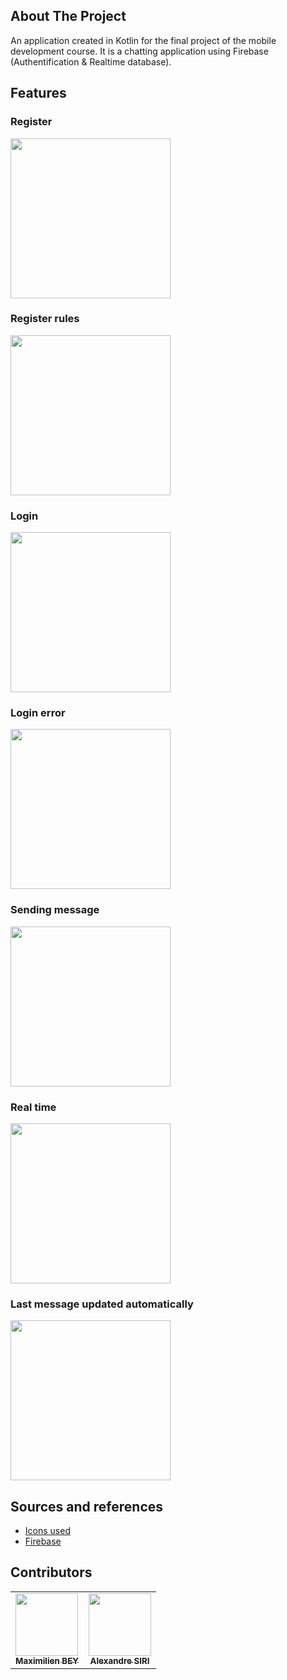 ## About The Project
An application created in Kotlin for the final project of the mobile development course. It is a chatting application using Firebase (Authentification & Realtime database).


## Features
### Register
<img src="https://user-images.githubusercontent.com/40000619/164912591-a11d1d98-ae2a-4738-a7f2-24c5c610f6c7.gif" width="256px;" alt=""/>

### Register rules
<img src="https://user-images.githubusercontent.com/40000619/164912657-2d48488f-7a3f-4cf0-ad92-e28419756822.gif" width="256px;" alt=""/>

### Login
<img src="https://user-images.githubusercontent.com/40000619/164912647-7e29f065-30e6-4df0-83e4-2b590cf46e25.gif" width="256px;" alt=""/>

### Login error
<img src="https://user-images.githubusercontent.com/40000619/164912665-d5c86fff-6e70-4220-8cab-df43b8e88b43.gif" width="256px;" alt=""/>

### Sending message
<img src="https://user-images.githubusercontent.com/40000619/164912703-334c11ae-d9da-4727-9eae-47eb59418559.gif" width="256px;" alt=""/>

### Real time
<img src="https://user-images.githubusercontent.com/40000619/164912714-8ec79b32-179e-42ee-baf0-fbfff98cffb3.gif" width="256px;" alt=""/>

### Last message updated automatically
<img src="https://user-images.githubusercontent.com/40000619/164912721-3bbb1d44-287b-4d87-939d-7b2d55f92db0.gif" width="256px;" alt=""/>

## Sources and references

* [Icons used](https://www.flaticon.com/)
* [Firebase](https://firebase.google.com/)

## Contributors
<table>
  <tr>
    <td align="center"><a href="https://github.com/maximilienbey"><img src="https://user-images.githubusercontent.com/40000619/164913274-bde8e7b1-8282-4bab-8da3-0f5e7f1706ee.png" width="100px;" alt=""/><br /><sub><b>Maximilien BEY</b></sub></a><br /></td>
    <td align="center"><a href="https://github.com/asiribg"><img src="https://user-images.githubusercontent.com/40000619/164913327-6980c63c-6212-4694-8a3b-503e18c512a0.png" width="100px;" alt=""/><br /><sub><b>Alexandre SIRI</b></sub></a><br /></td>
  </tr>
</table>
